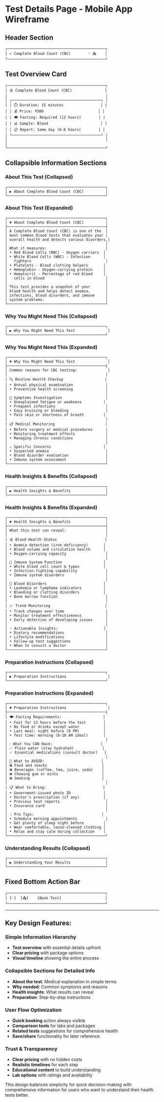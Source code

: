 # Test Details Page - Mobile App Wireframe

## Header Section

```
┌─────────────────────────────────────────────┐
│ ← Complete Blood Count (CBC)        ♡ 📤    │
└─────────────────────────────────────────────┘
```

## Test Overview Card

```
┌─────────────────────────────────────────────┐
│ 🩸 Complete Blood Count (CBC)               │
│                                             │
│ ┌─────────────────────────────────────────┐ │
│ │ ⏱️ Duration: 15 minutes                 │ │
│ │ 💰 Price: ₹500                         │ │
│ │ 🍽️ Fasting: Required (12 hours)        │ │
│ │ 📊 Sample: Blood                        │ │
│ │ 📋 Report: Same day (6-8 hours)        │ │
│ └─────────────────────────────────────────┘ │
│                                             │
│
└─────────────────────────────────────────────┘
```

## Collapsible Information Sections

### About This Test (Collapsed)

```
┌─────────────────────────────────────────────┐
│ ▶ About Complete Blood Count (CBC)          │
└─────────────────────────────────────────────┘
```

### About This Test (Expanded)

```
┌─────────────────────────────────────────────┐
│ ▼ About Complete Blood Count (CBC)          │
├─────────────────────────────────────────────┤
│ A Complete Blood Count (CBC) is one of the  │
│ most common blood tests that evaluates your │
│ overall health and detects various disorders.│
│                                             │
│ What it measures:                           │
│ • Red Blood Cells (RBC) - Oxygen carriers  │
│ • White Blood Cells (WBC) - Infection      │
│   fighters                                  │
│ • Platelets - Blood clotting helpers       │
│ • Hemoglobin - Oxygen-carrying protein     │
│ • Hematocrit - Percentage of red blood     │
│   cells in blood                            │
│                                             │
│ This test provides a snapshot of your       │
│ blood health and helps detect anemia,       │
│ infections, blood disorders, and immune     │
│ system problems.                            │
└─────────────────────────────────────────────┘
```

### Why You Might Need This (Collapsed)

```
┌─────────────────────────────────────────────┐
│ ▶ Why You Might Need This Test               │
└─────────────────────────────────────────────┘
```

### Why You Might Need This (Expanded)

```
┌─────────────────────────────────────────────┐
│ ▼ Why You Might Need This Test               │
├─────────────────────────────────────────────┤
│ Common reasons for CBC testing:              │
│                                             │
│ 🔍 Routine Health Checkup                   │
│ • Annual physical examination               │
│ • Preventive health screening               │
│                                             │
│ 🤒 Symptoms Investigation                    │
│ • Unexplained fatigue or weakness          │
│ • Frequent infections                       │
│ • Easy bruising or bleeding                 │
│ • Pale skin or shortness of breath         │
│                                             │
│ 📋 Medical Monitoring                       │
│ • Before surgery or medical procedures      │
│ • Monitoring treatment effects              │
│ • Managing chronic conditions               │
│                                             │
│ ⚠️ Specific Concerns                        │
│ • Suspected anemia                          │
│ • Blood disorder evaluation                 │
│ • Immune system assessment                  │
└─────────────────────────────────────────────┘
```

### Health Insights & Benefits (Collapsed)

```
┌─────────────────────────────────────────────┐
│ ▶ Health Insights & Benefits                │
└─────────────────────────────────────────────┘
```

### Health Insights & Benefits (Expanded)

```
┌─────────────────────────────────────────────┐
│ ▼ Health Insights & Benefits                │
├─────────────────────────────────────────────┤
│ What this test can reveal:                  │
│                                             │
│ 🩸 Blood Health Status                      │
│ • Anemia detection (iron deficiency)       │
│ • Blood volume and circulation health      │
│ • Oxygen-carrying capacity                  │
│                                             │
│ 🦠 Immune System Function                   │
│ • White blood cell count & types           │
│ • Infection-fighting capability             │
│ • Immune system disorders                   │
│                                             │
│ 🧬 Blood Disorders                          │
│ • Leukemia or lymphoma indicators          │
│ • Bleeding or clotting disorders           │
│ • Bone marrow function                      │
│                                             │
│ 📈 Trend Monitoring                         │
│ • Track changes over time                   │
│ • Monitor treatment effectiveness           │
│ • Early detection of developing issues      │
│                                             │
│ 💡 Actionable Insights:                     │
│ • Dietary recommendations                   │
│ • Lifestyle modifications                   │
│ • Follow-up test suggestions                │
│ • When to consult a doctor                  │
└─────────────────────────────────────────────┘
```

### Preparation Instructions (Collapsed)

```
┌─────────────────────────────────────────────┐
│ ▶ Preparation Instructions                   │
└─────────────────────────────────────────────┘
```

### Preparation Instructions (Expanded)

```
┌─────────────────────────────────────────────┐
│ ▼ Preparation Instructions                   │
├─────────────────────────────────────────────┤
│ 🍽️ Fasting Requirements:                   │
│ • Fast for 12 hours before the test        │
│ • No food or drinks except water           │
│ • Last meal: night before (8 PM)           │
│ • Test time: morning (8-10 AM ideal)       │
│                                             │
│ 💧 What You CAN Have:                      │
│ ✅ Plain water (stay hydrated)             │
│ ✅ Essential medications (consult doctor)   │
│                                             │
│ 🚫 What to AVOID:                          │
│ ❌ Food and snacks                         │
│ ❌ Beverages (coffee, tea, juice, soda)    │
│ ❌ Chewing gum or mints                    │
│ ❌ Smoking                                 │
│                                             │
│ 📋 What to Bring:                          │
│ • Government-issued photo ID               │
│ • Doctor's prescription (if any)           │
│ • Previous test reports                     │
│ • Insurance card                            │
│                                             │
│ 💡 Pro Tips:                               │
│ • Schedule morning appointments             │
│ • Get plenty of sleep night before         │
│ • Wear comfortable, loose-sleeved clothing │
│ • Relax and stay calm during collection    │
└─────────────────────────────────────────────┘
```

### Understanding Results (Collapsed)

```
┌─────────────────────────────────────────────┐
│ ▶ Understanding Your Results                │
└─────────────────────────────────────────────┘
```

## Fixed Bottom Action Bar

```
┌─────────────────────────────────────────────┐
│ [♡]  [📤]    [Book Test]                    │
└─────────────────────────────────────────────┘
```

---

## Key Design Features:

### **Simple Information Hierarchy**

- **Test overview** with essential details upfront
- **Clear pricing** with package options
- **Visual timeline** showing the entire process

### **Collapsible Sections for Detailed Info**

- **About the test**: Medical explanation in simple terms
- **Why needed**: Common symptoms and reasons
- **Health insights**: What results can reveal
- **Preparation**: Step-by-step instructions

### **User Flow Optimization**

- **Quick booking** action always visible
- **Comparison tools** for labs and packages
- **Related tests** suggestions for comprehensive health
- **Save/share** functionality for later reference

### **Trust & Transparency**

- **Clear pricing** with no hidden costs
- **Realistic timelines** for each step
- **Educational content** to build understanding
- **Lab options** with ratings and availability

This design balances simplicity for quick decision-making with comprehensive information for users who want to understand their health tests better.
